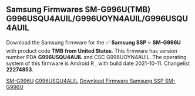 <h2>Samsung Firmwares SM-G996U(TMB) G996USQU4AUIL/G996UOYN4AUIL/G996USQU4AUIL</h2>
Download the Samsung firmware for the ✅ <strong>Samsung SSP </strong> ⭐ <strong>SM-G996U</strong> with product code <strong>TMB</strong> <strong> from United States</strong>. This firmware has version number PDA <strong>G996USQU4AUIL</strong> and CSC G996UOYN4AUIL. The operating system of this firmware is Android R , with build date 2021-10-11. Changelist <strong>22274853</strong>.


[SM-G996U](https://samfirm.shop/samsung/model/SM-G996U)
[G996USQU4AUIL](https://samfirm.shop/samsung/pda/G996USQU4AUIL)
[Download Firmware Samsung SSP SM-G996U](https://samfirm.shop/samsung/firmware/463863)
